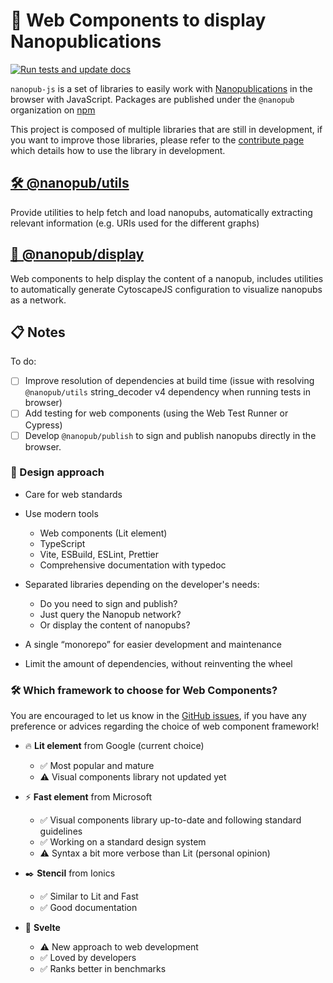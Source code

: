 # 🧬 Web Components to display Nanopublications

[![Run tests and update docs](https://github.com/Nanopublication/nanopub-js/actions/workflows/build.yml/badge.svg)](https://github.com/Nanopublication/nanopub-js/actions/workflows/build.yml)

`nanopub-js` is a set of libraries to easily work with [Nanopublications](https://nanopub.net) in the browser with JavaScript. Packages are published under the `@nanopub` organization on [npm](https://www.npmjs.com)

This project is composed of multiple libraries that are still in development, if you want to improve those libraries, please refer to the [contribute page](/pages/CONTRIBUTING.html) which details how to use the library in development.

## [🛠️ @nanopub/utils](https://nanopublication.github.io/nanopub-js/modules/_nanopub_utils.html)

Provide utilities to help fetch and load nanopubs, automatically extracting relevant information (e.g. URIs used for the different graphs)

## [🧬 @nanopub/display](https://nanopublication.github.io/nanopub-js/modules/_nanopub_display.html)

Web components to help display the content of a nanopub, includes utilities to automatically generate CytoscapeJS configuration to visualize nanopubs as a network.

## 📋️ Notes

To do:

- [ ] Improve resolution of dependencies at build time (issue with resolving `@nanopub/utils` string_decoder v4 dependency when running tests in browser)
- [ ] Add testing for web components (using the Web Test Runner or Cypress)
- [ ] Develop `@nanopub/publish` to sign and publish nanopubs directly in the browser.

### 🧶 Design approach

- Care for web standards

- Use modern tools

  - Web components (Lit element)
  - TypeScript
  - Vite, ESBuild, ESLint, Prettier
  - Comprehensive documentation with typedoc

- Separated libraries depending on the developer's needs:

  - Do you need to sign and publish?
  - Just query the Nanopub network?
  - Or display the content of nanopubs?

- A single “monorepo” for easier development and maintenance

- Limit the amount of dependencies, without reinventing the wheel

### 🛠️ Which framework to choose for Web Components?

You are encouraged to let us know in the [GitHub issues](https://github.com/Nanopublication/nanopub-js/issues), if you have any preference or advices regarding the choice of web component framework!

- 🔥 **Lit element** from Google (current choice)

  - ✅ Most popular and mature
  - ⚠️ Visual components library not updated yet

- ⚡️ **Fast element** from Microsoft

  - ✅ Visual components library up-to-date and following standard guidelines
  - ✅ Working on a standard design system
  - ⚠️ Syntax a bit more verbose than Lit (personal opinion)

- ✒️ **Stencil** from Ionics

  - ✅ Similar to Lit and Fast
  - ✅ Good documentation

- 🔗 **Svelte**
  - ⚠️ New approach to web development
  - ✅ Loved by developers
  - ✅ Ranks better in benchmarks
